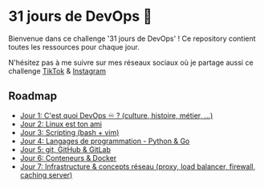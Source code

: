 # 31 jours de DevOps 🚀

Bienvenue dans ce challenge '31 jours de DevOps' ! Ce repository contient toutes les ressources pour chaque jour.

N'hésitez pas à me suivre sur mes réseaux sociaux où je partage aussi ce challenge [TikTok](https://www.tiktok.com/@hugo.log_) & [Instagram](https://www.instagram.com/hugo.log_/)

## Roadmap

- [Jour 1: C'est quoi DevOps ♾️ ? (culture, histoire, métier, ...)](./jour-1.md)
- [Jour 2: Linux est ton ami](./jour-2.md)
- [Jour 3: Scripting (bash + vim)](./jour-3.md)
- [Jour 4: Langages de programmation - Python & Go](./jour-4.md)
- [Jour 5: git, GitHub & GitLab](./jour-5.md)
- [Jour 6: Conteneurs & Docker](./jour-6.md)
- [Jour 7: Infrastructure & concepts réseau (proxy, load balancer, firewall, caching server)](./jour-7.md)